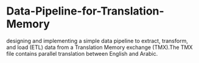 # Data-Pipeline-for-Translation-Memory
designing and implementing a simple data pipeline to extract, transform, and load  (ETL) data from a Translation Memory exchange (TMX).The TMX file  contains parallel translation between English and Arabic.

